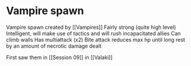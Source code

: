 # Vampire spawn
Vampire spawn
created by [[Vampires]]
Fairly strong (quite high level)
Intelligent, will make use of tactics and will rush incapacitated allies
Can climb walls
Has multiattack (x2)
Bite attack reduces max hp until long rest by an amount of necrotic damage dealt

First saw them in [[Session 09]] in [[Valaki]]
